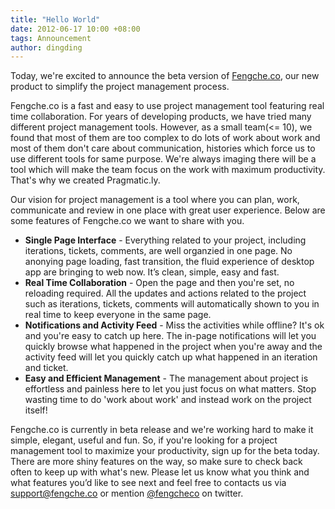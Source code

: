 ```yaml
---
title: "Hello World"
date: 2012-06-17 10:00 +08:00
tags: Announcement
author: dingding
---
```


Today, we're excited to announce the beta version of [Fengche.co](https://fengcheco.com "Lean Collaborative Product Management Tool"), our new product to simplify the project management process.

Fengche.co is a fast and easy to use project management tool featuring real time collaboration. For years of developing products, we have tried many different project management tools. However, as a small team(<= 10), we found that most of them are too complex to do lots of work about work and most of them don't care about communication, histories which force us to use different tools for same purpose. We're always imaging there will be a tool which will make the team focus on the work with maximum productivity. That's why we created Pragmatic.ly.

Our vision for project management is a tool where you can plan, work, communicate and review in one place with great user experience. Below are some features of Fengche.co we want to share with you.

* **Single Page Interface** - Everything related to your project, including iterations, tickets, comments, are well organzied in one page. No anonying page loading, fast transition, the fluid experience of desktop app are bringing to web now. It’s clean, simple, easy and fast.
* **Real Time Collaboration** - Open the page and then you're set, no reloading required. All the updates and actions related to the project such as iterations, tickets, comments will automatically shown to you in real time to keep everyone in the same page.
* **Notifications and Activity Feed** - Miss the activities while offline? It's ok and you're easy to catch up here. The in-page notifications will let you quickly browse what happened in the project when you're away and the activity feed will let you quickly catch up what happened in an iteration and ticket.
* **Easy and Efficient Management** - The management about project is effortless and painless here to let you just focus on what matters. Stop wasting time to do 'work about work' and instead work on the project itself!

Fengche.co is currently in beta release and we're working hard to make it simple, elegant, useful and fun. So, if you're looking for a project management tool to maximize your productivity, sign up for the beta today. There are more shiny features on the way, so make sure to check back often to keep up with what's new. Please let us know what you think and what features you’d like to see next and feel free to contacts us via [support@fengche.co](mailto:support@fengche.co) or mention [@fengcheco](https://twitter.com/fengcheco) on twitter.
